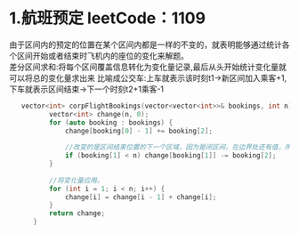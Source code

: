 # 1.航班预定 leetCode：1109  
由于区间内的预定的位置在某个区间内都是一样的不变的，就表明能够通过统计各个区间开始或者结束时飞机内的座位的变化来解题。   
差分区间求和:将每个区间覆盖信息转化为变化量记录,最后从头开始统计变化量就可以将总的变化量求出来
        比喻成公交车:上车就表示该时刻t1->新区间加入乘客+1,下车就表示区间结束->下一个时刻t2+1乘客-1
```cpp
   vector<int> corpFlightBookings(vector<vector<int>>& bookings, int n) {
          vector<int> change(n, 0);
          for (auto booking : bookings) {
              change[booking[0] - 1] += booking[2];
            
              //改变的是区间结束位置的下一个区域，因为是闭区间，在边界处还有值，所以要到下一个处减少。最后一个位置的后一个位置不用记录（越界），所以要避免越界。
              if (booking[1] < n) change[booking[1]] -= booking[2];
          }
     
          //将变化量应用。
          for (int i = 1; i < n; i++) {
              change[i] = change[i - 1] + change[i];
          }
          return change;
      }
```

